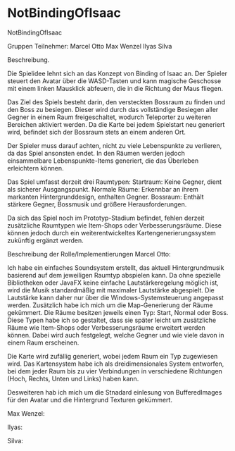 # NotBindingOfIsaac

NotBindingOfIsaac

Gruppen Teilnehmer:
Marcel Otto
Max Wenzel
Ilyas
Silva


Beschreibung.

Die Spielidee lehnt sich an das Konzept von Binding of Isaac an. Der Spieler
steuert den Avatar über die WASD-Tasten und kann magische Geschosse mit einem
linken Mausklick abfeuern, die in die Richtung der Maus fliegen.

Das Ziel des Spiels besteht darin, den versteckten Bossraum zu finden und den Boss zu besiegen. Dieser wird
durch das vollständige Besiegen aller Gegner in einem Raum freigeschaltet, wodurch
Teleporter zu weiteren Bereichen aktiviert werden. Da die Karte bei jedem Spielstart
neu generiert wird, befindet sich der Bossraum stets an einem anderen Ort.

Der Spieler muss darauf achten, nicht zu viele Lebenspunkte zu verlieren, da das Spiel ansonsten endet.
In den Räumen werden jedoch einsammelbare Lebenspunkte-Items generiert, die das Überleben erleichtern können.

Das Spiel umfasst derzeit drei Raumtypen:
Startraum: Keine Gegner, dient als sicherer Ausgangspunkt.
Normale Räume: Erkennbar an ihrem markanten Hintergrunddesign, enthalten Gegner.
Bossraum: Enthält stärkere Gegner, Bossmusik und größere Herausforderungen.

Da sich das Spiel noch im Prototyp-Stadium befindet, fehlen derzeit zusätzliche Raumtypen wie
Item-Shops oder Verbesserungsräume. Diese können jedoch durch ein weiterentwickeltes Kartengenerierungssystem
zukünftig ergänzt werden.



Beschreibung der Rolle/Implementierungen
Marcel Otto:

Ich habe ein einfaches Soundsystem erstellt, das aktuell Hintergrundmusik basierend auf dem
jeweiligen Raumtyp abspielen kann. Da ohne spezielle Bibliotheken oder JavaFX keine einfache
Lautstärkeregelung möglich ist, wird die Musik standardmäßig mit maximaler Lautstärke abgespielt.
Die Lautstärke kann daher nur über die Windows-Systemsteuerung angepasst werden.
Zusätzlich habe ich mich um die Map-Generierung der Räume gekümmert. Die Räume besitzen jeweils
einen Typ: Start, Normal oder Boss. Diese Typen habe ich so gestaltet, dass sie später leicht um
zusätzliche Räume wie Item-Shops oder Verbesserungsräume erweitert werden können. Dabei wird auch
festgelegt, welche Gegner und wie viele davon in einem Raum erscheinen.

Die Karte wird zufällig generiert, wobei jedem Raum ein Typ zugewiesen wird. Das Kartensystem
habe ich als dreidimensionales System entworfen, bei dem jeder Raum bis zu vier Verbindungen in verschiedene
Richtungen (Hoch, Rechts, Unten und Links) haben kann.

Desweiteren hab ich mich um die Stnadard einlesung von BufferedImages für den Avatar und die Hintergrund
Texturen gekümmert.

Max Wenzel:

Ilyas:

Silva:
